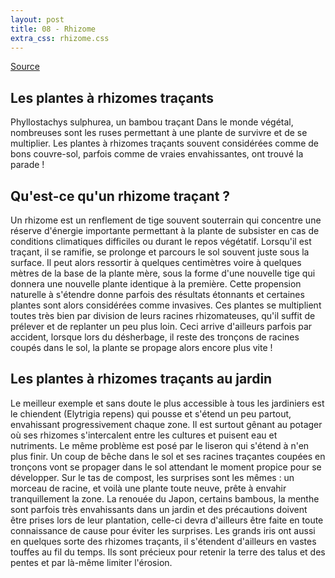 ```yaml
---
layout: post
title: 08 - Rhizome
extra_css: rhizome.css
---
```


<a href="https://www.aujardin.info/fiches/plantes-rhizomes-tracants.php">Source</a>
 
## Les plantes à rhizomes traçants
Phyllostachys sulphurea, un bambou traçant
Dans le monde végétal, nombreuses sont les ruses permettant à une plante de survivre et de se multiplier. Les plantes à rhizomes traçants souvent considérées comme de bons couvre-sol, parfois comme de vraies envahissantes, ont trouvé la parade !
 
## Qu'est-ce qu'un rhizome traçant ?
Un rhizome est un renflement de tige souvent souterrain qui concentre une réserve d'énergie importante permettant à la plante de subsister en cas de conditions climatiques difficiles ou durant le repos végétatif.
Lorsqu'il est traçant, il se ramifie, se prolonge et parcours le sol souvent juste sous la surface. Il peut alors ressortir à quelques centimètres voire à quelques mètres de la base de la plante mère, sous la forme d'une nouvelle tige qui donnera une nouvelle plante identique à la première.
Cette propension naturelle à s'étendre donne parfois des résultats étonnants et certaines plantes sont alors considérées comme invasives.
Ces plantes se multiplient toutes très bien par division de leurs racines rhizomateuses, qu'il suffit de prélever et de replanter un peu plus loin. Ceci arrive d'ailleurs parfois par accident, lorsque lors du désherbage, il reste des tronçons de racines coupés dans le sol, la plante se propage alors encore plus vite !
 
## Les plantes à rhizomes traçants au jardin
Le meilleur exemple et sans doute le plus accessible à tous les jardiniers est le chiendent (Elytrigia repens) qui pousse et s'étend un peu partout, envahissant progressivement chaque zone. Il est surtout gênant au potager où ses rhizomes s'intercalent entre les cultures et puisent eau et nutriments.
Le même problème est posé par le liseron qui s'étend à n'en plus finir. Un coup de bêche dans le sol et ses racines traçantes coupées en tronçons vont se propager dans le sol attendant le moment propice pour se développer.
Sur le tas de compost, les surprises sont les mêmes : un morceau de racine, et voilà une plante toute neuve, prête à envahir tranquillement la zone.
La renouée du Japon, certains bambous, la menthe sont parfois très envahissants dans un jardin et des précautions doivent être prises lors de leur plantation, celle-ci devra d'ailleurs être faite en toute connaissance de cause pour éviter les surprises.
Les grands iris ont aussi en quelques sorte des rhizomes traçants, il s'étendent d'ailleurs en vastes touffes au fil du temps. Ils sont précieux pour retenir la terre des talus et des pentes et par là-même limiter l'érosion.
